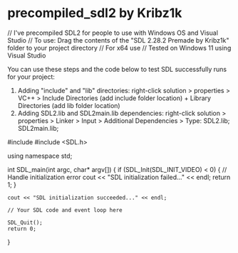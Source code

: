 # precompiled_sdl2 by Kribz1k

// I've precompiled SDL2 for people to use with Windows OS and Visual Studio
// To use: Drag the contents of the "SDL 2.28.2 Premade by Kribz1k" folder to your project directory
// For x64 use
// Tested on Windows 11 using Visual Studio

You can use these steps and the code below to test SDL successfully runs for your project:
1. Adding "include" and "lib" directories: right-click solution > properties > VC++ > Include Directories (add include folder location) + Library Directories (add lib folder location) 
2. Adding SDL2.lib and SDL2main.lib dependencies: right-click solution > properties > Linker > Input > Additional Dependencies > Type: SDL2.lib; SDL2main.lib;

#include <iostream>
#include <SDL.h>

using namespace std;

int SDL_main(int argc, char* argv[])
{
    if (SDL_Init(SDL_INIT_VIDEO) < 0)
    {
        // Handle initialization error
        cout << "SDL initialization failed..." << endl;
        return 1;
    }

    cout << "SDL initialization succeeded..." << endl;

    // Your SDL code and event loop here

    SDL_Quit();
    return 0;
}
